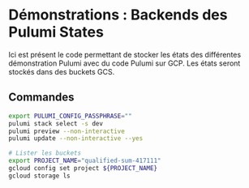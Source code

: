 # Démonstrations : Backends des Pulumi States

Ici est présent le code permettant de stocker les états des différentes démonstration Pulumi avec du code Pulumi sur GCP.
Les états seront stockés dans des buckets GCS.

## Commandes

```bash
export PULUMI_CONFIG_PASSPHRASE=""
pulumi stack select -s dev
pulumi preview --non-interactive
pulumi update --non-interactive --yes

# Lister les buckets
export PROJECT_NAME="qualified-sum-417111"
gcloud config set project ${PROJECT_NAME}
gcloud storage ls
```
